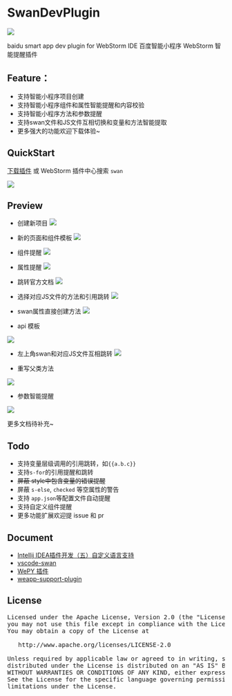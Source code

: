 # SwanDevPlugin

[![](https://img.shields.io/badge/JetbrainsPlugin-1.0.6-blue.svg)](https://plugins.jetbrains.com/plugin/12409-swan-support)

baidu smart app dev plugin for WebStorm IDE 百度智能小程序 WebStorm 智能提醒插件

## Feature：
* 支持智能小程序项目创建
* 支持智能小程序组件和属性智能提醒和内容校验
* 支持智能小程序方法和参数提醒
* 支持swan文件和JS文件互相切换和变量和方法智能提取
* 更多强大的功能欢迎下载体验~

## QuickStart
[下载插件](./downloads) 或 WebStorm 插件中心搜索 `swan`

![](./screenshots/plugin_center.png)

## Preview
* 创建新项目
<img src='./screenshots/create_project.png' style="max-width='600px'"/><br>

* 新的页面和组件模板
<img src='./screenshots/create_file.png' style="max-width='600px'"/><br>

* 组件提醒
<img src='./screenshots/component_remind.png' style="max-width='600px'"/><br>

* 属性提醒
<img src='./screenshots/attribute_remind.png' style="max-width='600px'"/><br>

* 跳转官方文档
<img src='./screenshots/component_link.png' style="max-width='600px'"/><br>

* 选择对应JS文件的方法和引用跳转
<img src='./screenshots/method_remind.gif' style="max-width='600px'"/><br>

* swan属性直接创建方法
<img src='./screenshots/swan_create_method.gif' style="max-width='600px'"/><br>

* api 模板

<img src='./screenshots/api_template.gif' style="max-width='600px'"/><br>

* 左上角swan和对应JS文件互相跳转
<img src='./screenshots/swan_js_link.gif' style="max-width='600px'"/><br>

* 重写父类方法 

<img src='./screenshots/extends_method.gif' style="max-width='600px'"/><br>

* 参数智能提醒 

<img src='./screenshots/parameter_intelligence.gif' style="max-width='600px'"/><br>


更多文档待补充~

## Todo
* 支持变量层级调用的引用跳转，如`{{a.b.c}}`
* 支持`s-for`的引用提醒和跳转
* ~~屏蔽 style中包含变量的错误提醒~~
* 屏蔽 `s-else`, `checked` 等空属性的警告
* 支持 `app.json`等配置文件自动提醒
* 支持自定义组件提醒
* 更多功能扩展欢迎提 issue 和 pr

## Document
- [Intellij IDEA插件开发（五）自定义语言支持](http://ju.outofmemory.cn/entry/322656)
- [vscode-swan](https://github.com/efe-blue/vscode-swan)
- [WePY 插件](http://wepy.iniself.com/)
- [weapp-support-plugin](https://github.com/kerlw/weapp-support-plugin/)

## License
<pre>
Licensed under the Apache License, Version 2.0 (the "License");
you may not use this file except in compliance with the License.
You may obtain a copy of the License at

   http://www.apache.org/licenses/LICENSE-2.0

Unless required by applicable law or agreed to in writing, software
distributed under the License is distributed on an "AS IS" BASIS,
WITHOUT WARRANTIES OR CONDITIONS OF ANY KIND, either express or implied.
See the License for the specific language governing permissions and
limitations under the License.
</pre>
